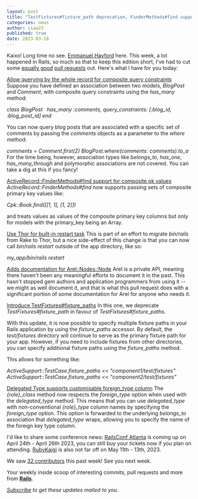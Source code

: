 ```yaml
---
layout: post
title: "TestFixtures#fixture_path deprecation, FinderMethods#find support for composite primary key values, etc."
categories: news
author: siaw23
published: true
date: 2023-03-18
---
```


Kaixo! Long time no see. [Emmanuel Hayford](https://twitter.com/siaw23) here. This week, a lot happened in Rails, so much so that to keep this edition short, I've had to cut some [equally good](https://github.com/rails/rails/pull/45041) [pull requests](https://github.com/rails/rails/pull/47655) out. Here's what I have for you today:

[Allow querying by the whole record for composite query constraints
](https://github.com/rails/rails/pull/47692)Suppose you have defined an association between two models, _BlogPost_ and _Comment_, with composite query constraints using the _has_many_ method:

_class BlogPost
&nbsp; has_many :comments, query_constraints: [:blog\_id, :blog\_post\_id]
end_

You can now query blog posts that are associated with a specific set of comments by passing the _comments_ objects as a parameter to the _where_ method:

_comments = Comment.first(2)
BlogPost.where(comments: comments).to_a_ For the time being, however, association types like _belongs_to_, _has_one_, _has_many_through_ and polymorphic associations are not covered. You can take a dig at this if you fancy!

[ActiveRecord::FinderMethods#find support for composite pk values](https://github.com/rails/rails/pull/47664)
_ActiveRecord::FinderMethods#find_ now supports passing sets of composite primary key values like:

_Cpk::Book.find([[1, 1], [1, 2]])_

and treats values as values of the composite primary key columns but only for models with the primary_key being an Array.

[Use Thor for built-in restart task](https://github.com/rails/rails/pull/47619)
This is part of an effort to migrate _bin/rails_ from Rake to Thor, but a nice side-effect of this change is that you can now call _bin/rails restart_ outside of the app directory, like so:

_my_app/bin/rails restart_

[Adds documentation for Arel::Nodes::Node](https://github.com/rails/rails/pull/47438)
Arel is a private API, meaning there haven't been any meaningful efforts to document it in the past. This hasn't stopped gem authors and application programmers from using it -- we might as well document it, and that is what this pull request does with a significant portion of some documentation for Arel for anyone who needs it.

[Introduce TestFixtures#fixture_paths](https://github.com/rails/rails/pull/47675)
In this one, we deprecate _TestFixtures#fixture_path_ in favour of _TestFixtures#fixture_paths._

With this update, it is now possible to specify multiple fixture paths in your Rails application by using the _fixture_paths_ accessor. By default, the _test/fixtures_ directory will continue to serve as the primary fixture path for your app. However, if you need to include fixtures from other directories, you can specify additional fixture paths using the _fixture_paths_ method.

This allows for something like:

_ActiveSupport::TestCase.fixture_paths \<\< "component1/test/fixtures"
ActiveSupport::TestCase.fixture_paths \<\< "component2/test/fixtures"_

[Delegated Type supports customisable foreign_type column](https://github.com/rails/rails/pull/45041)
The _{role}\_class_ method now respects the _foreign_type_ option when used with the _delegated_type_ method. This means that you can use _delegated_type_ with non-conventional _{role}\_type_ column names by specifying the _foreign_type_ option. This option is forwarded to the underlying _belongs_to_ association that _delegated_type_ wraps, allowing you to specify the name of the foreign key type column.

I'd like to share some conference news: [RailsConf Atlanta](https://railsconf.org/) is coming up on April 24th - April 26th 2023, you can still buy your tickets now if you plan on attending. [RubyKaigi](https://rubykaigi.org/2023/) is also not far off on May 11th - 13th, 2023.

We saw [32 contributors](https://contributors.rubyonrails.org/contributors/in-time-window/20230310-20230317) this past week! See you next week.

Your weekly inside scoop of interesting commits, pull requests and more from [**Rails**](https://github.com/rails/rails).

<p><i><a href="https://world.hey.com/this.week.in.rails">Subscribe</a> to get these updates mailed to you.</i></p>
